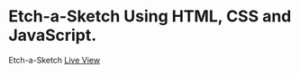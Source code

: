 # Etch-a-Sketch Using HTML, CSS and JavaScript.
Etch-a-Sketch <a href="https://tushar-alec.github.io/Etch-a-Sketch/">Live View</a>
